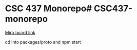 # CSC 437 Monorepo# CSC437-monorepo

[Miro board link](https://miro.com/app/board/uXjVIDh1RNE=/)

cd into packages/proto and npm start